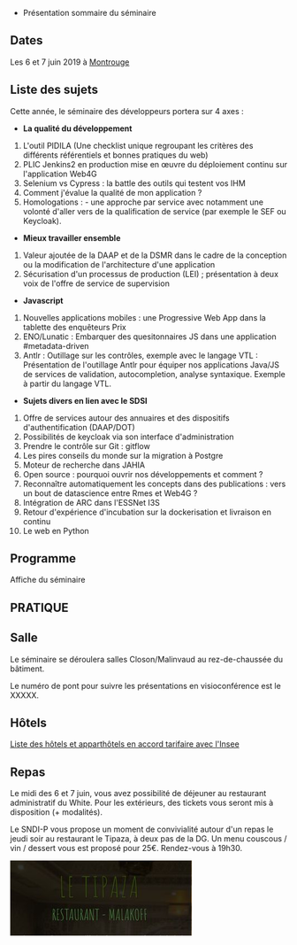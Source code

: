 + Présentation sommaire du séminaire


## Dates

Les 6 et 7 juin 2019 à [Montrouge](https://www.agora.insee.fr/cms/sites/agora/home/services/DG/white--fairway/acces-aux-batiments-white-et-fairway.html)

## Liste des sujets
Cette année, le séminaire des développeurs portera sur 4 axes :

* **La qualité du développement**
1.  L'outil PIDILA (Une checklist unique regroupant les critères des différents référentiels et bonnes pratiques du web)
1.  PLIC Jenkins2 en production mise en œuvre du déploiement continu sur l'application Web4G
1.  Selenium vs Cypress : la battle des outils qui testent vos IHM
1.  Comment j'évalue la qualité de mon application ?
1.  Homologations : - une approche par service avec notamment une volonté d'aller vers de la qualification de service (par exemple le SEF ou Keycloak).


* **Mieux travailler ensemble**
1.  Valeur ajoutée de la DAAP et de la DSMR dans le cadre de la conception ou la modification de l'architecture d'une application
1.  Sécurisation d'un processus de production (LEI) ; présentation à deux voix de l'offre de service de supervision



* **Javascript**
1. Nouvelles applications mobiles : une Progressive Web App dans la tablette des enquêteurs Prix
1. ENO/Lunatic : Embarquer des quesitonnaires JS dans une application #metadata-driven
1.  Antlr : Outillage sur les contrôles, exemple avec le langage VTL : Présentation de l'outillage Antlr pour équiper nos applications Java/JS de services de validation, autocompletion, analyse syntaxique. Exemple à partir du langage VTL.

* **Sujets divers en lien avec le SDSI**

1. Offre de services autour des annuaires et des dispositifs d'authentification (DAAP/DOT)
1. Possibilités de keycloak via son interface d'administration
1. Prendre le contrôle sur Git : gitflow 
1. Les pires conseils du monde sur la migration à Postgre
1. Moteur de recherche dans JAHIA
1. Open source : pourquoi ouvrir nos développements et comment ?
1. Reconnaître automatiquement les concepts dans des publications : vers un bout de datascience entre Rmes et Web4G ?
1. Intégration de ARC dans l'ESSNet I3S
1. Retour d'expérience d'incubation sur la dockerisation et livraison en continu
1. Le web en Python

## Programme
Affiche du séminaire 

## PRATIQUE

## Salle
Le séminaire se déroulera salles Closon/Malinvaud au rez-de-chaussée du bâtiment.

Le numéro de pont pour suivre les présentations en visioconférence est le XXXXX.

## Hôtels
[Liste des hôtels et apparthôtels en accord tarifaire avec l'Insee](https://www.agora.insee.fr/files/live/sites/agora/files/shared/agora/DG/Procedures/Hotels%20et%20residhome%20INSEE%202019.pdf)

## Repas
Le midi des 6 et 7 juin, vous avez possibilité de déjeuner au restaurant administratif du White. Pour les extérieurs, des tickets vous seront mis à disposition (+ modalités).

Le SNDI-P vous propose un moment de convivialité autour d'un repas le jeudi soir au restaurant le Tipaza, à deux pas de la DG. Un menu couscous / vin / dessert vous est proposé pour 25€. Rendez-vous à 19h30.

![Le_Tipaza__Restaurant__Malakoff_-_Google_Chrome](uploads/57d7381da1d729c3eecc81bee9a025d5/Le_Tipaza__Restaurant__Malakoff_-_Google_Chrome.jpg)

